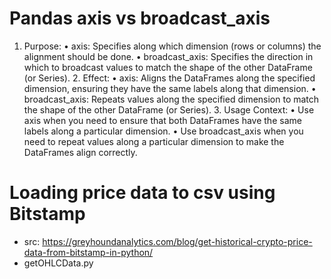 




# Pandas axis vs broadcast_axis



1.	Purpose:
	•	axis: Specifies along which dimension (rows or columns) the alignment should be done.
	•	broadcast_axis: Specifies the direction in which to broadcast values to match the shape of the other DataFrame (or Series).
	2.	Effect:
	•	axis: Aligns the DataFrames along the specified dimension, ensuring they have the same labels along that dimension.
	•	broadcast_axis: Repeats values along the specified dimension to match the shape of the other DataFrame (or Series).
	3.	Usage Context:
	•	Use axis when you need to ensure that both DataFrames have the same labels along a particular dimension.
	•	Use broadcast_axis when you need to repeat values along a particular dimension to make the DataFrames align correctly.



# Loading price data to csv using Bitstamp

- src: https://greyhoundanalytics.com/blog/get-historical-crypto-price-data-from-bitstamp-in-python/
- getOHLCData.py

